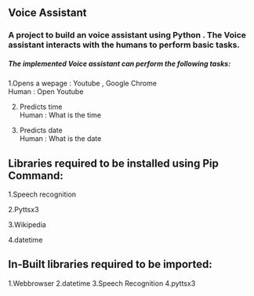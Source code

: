 ## Voice Assistant
### A project to build an voice assistant using Python . The Voice assistant interacts with the humans to perform basic tasks.
##### The implemented Voice assistant can perform the following tasks:
1.Opens a wepage : Youtube , Google Chrome                                                                                                       
Human : Open Youtube                                                                                                                            
 
2. Predicts time                                                                                                                                 
Human : What is the time

3. Predicts date                                                                                                                                 
Human : What is the date

 ## Libraries required to be installed using Pip Command:
1.Speech recognition

2.Pyttsx3

3.Wikipedia

4.datetime

## In-Built libraries required to be imported:
1.Webbrowser
2.datetime
3.Speech Recognition
4.pyttsx3
